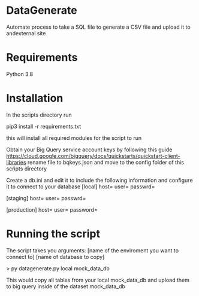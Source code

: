 # DataGenerate
Automate process to take a SQL file to generate a CSV file and upload it to andexternal site 
# Requirements
Python 3.8
# Installation
In the scripts directory run

pip3 install -r requirements.txt

this will install all required modules for the script to run

Obtain your Big Query service account keys by following this guide
https://cloud.google.com/bigquery/docs/quickstarts/quickstart-client-libraries
rename file to bqkeys.json and move to the config folder of this scripts directory

Create a db.ini and edit it to include the following information and configure it to connect to your database
\[local\]
host=
user=
passwrd=

\[staging\]
host=
user=
passwrd=

\[production\]
host=
user=
password=
# Running the script
The script takes you arguments: \[name of the enviroment you want to connect to\] \[name of database to copy\]

\> py datagenerate.py local mock_data_db

This would copy all tables from your local mock_data_db and upload them to big query inside of the dataset mock_data_db